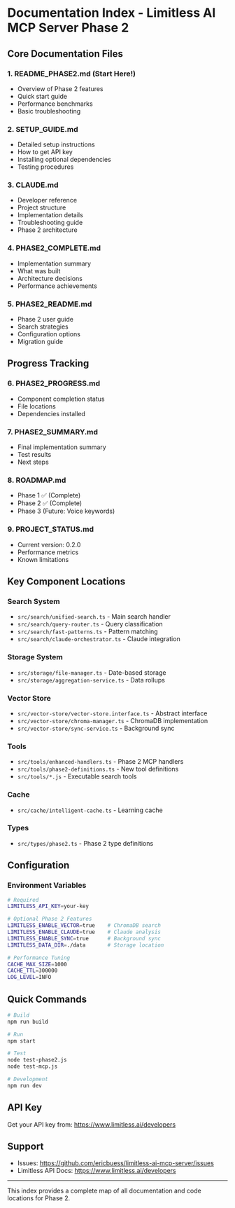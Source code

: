 # Documentation Index - Limitless AI MCP Server Phase 2

## Core Documentation Files

### 1. **README_PHASE2.md** (Start Here!)

- Overview of Phase 2 features
- Quick start guide
- Performance benchmarks
- Basic troubleshooting

### 2. **SETUP_GUIDE.md**

- Detailed setup instructions
- How to get API key
- Installing optional dependencies
- Testing procedures

### 3. **CLAUDE.md**

- Developer reference
- Project structure
- Implementation details
- Troubleshooting guide
- Phase 2 architecture

### 4. **PHASE2_COMPLETE.md**

- Implementation summary
- What was built
- Architecture decisions
- Performance achievements

### 5. **PHASE2_README.md**

- Phase 2 user guide
- Search strategies
- Configuration options
- Migration guide

## Progress Tracking

### 6. **PHASE2_PROGRESS.md**

- Component completion status
- File locations
- Dependencies installed

### 7. **PHASE2_SUMMARY.md**

- Final implementation summary
- Test results
- Next steps

### 8. **ROADMAP.md**

- Phase 1 ✅ (Complete)
- Phase 2 ✅ (Complete)
- Phase 3 (Future: Voice keywords)

### 9. **PROJECT_STATUS.md**

- Current version: 0.2.0
- Performance metrics
- Known limitations

## Key Component Locations

### Search System

- `src/search/unified-search.ts` - Main search handler
- `src/search/query-router.ts` - Query classification
- `src/search/fast-patterns.ts` - Pattern matching
- `src/search/claude-orchestrator.ts` - Claude integration

### Storage System

- `src/storage/file-manager.ts` - Date-based storage
- `src/storage/aggregation-service.ts` - Data rollups

### Vector Store

- `src/vector-store/vector-store.interface.ts` - Abstract interface
- `src/vector-store/chroma-manager.ts` - ChromaDB implementation
- `src/vector-store/sync-service.ts` - Background sync

### Tools

- `src/tools/enhanced-handlers.ts` - Phase 2 MCP handlers
- `src/tools/phase2-definitions.ts` - New tool definitions
- `src/tools/*.js` - Executable search tools

### Cache

- `src/cache/intelligent-cache.ts` - Learning cache

### Types

- `src/types/phase2.ts` - Phase 2 type definitions

## Configuration

### Environment Variables

```bash
# Required
LIMITLESS_API_KEY=your-key

# Optional Phase 2 Features
LIMITLESS_ENABLE_VECTOR=true    # ChromaDB search
LIMITLESS_ENABLE_CLAUDE=true    # Claude analysis
LIMITLESS_ENABLE_SYNC=true      # Background sync
LIMITLESS_DATA_DIR=./data       # Storage location

# Performance Tuning
CACHE_MAX_SIZE=1000
CACHE_TTL=300000
LOG_LEVEL=INFO
```

## Quick Commands

```bash
# Build
npm run build

# Run
npm start

# Test
node test-phase2.js
node test-mcp.js

# Development
npm run dev
```

## API Key

Get your API key from: https://www.limitless.ai/developers

## Support

- Issues: https://github.com/ericbuess/limitless-ai-mcp-server/issues
- Limitless API Docs: https://www.limitless.ai/developers

---

This index provides a complete map of all documentation and code locations for Phase 2.
